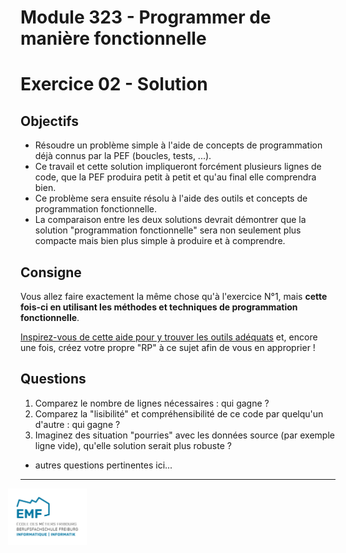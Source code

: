 <h1>Module 323 - Programmer de manière fonctionnelle</h1>

# Exercice 02 - Solution

## Objectifs

- Résoudre un problème simple à l'aide de concepts de programmation déjà connus par la PEF (boucles, tests, ...).
- Ce travail et cette solution impliqueront forcément plusieurs lignes de code, que la PEF produira petit à petit et qu'au final elle comprendra bien.
- Ce problème sera ensuite résolu à l'aide des outils et concepts de programmation fonctionnelle.
- La comparaison entre les deux solutions devrait démontrer que la solution "programmation fonctionnelle" sera non seulement plus compacte mais bien plus simple à produire et à comprendre.

## Consigne

Vous allez faire exactement la même chose qu'à l'exercice N°1, mais **cette fois-ci en utilisant les méthodes et techniques de programmation fonctionnelle**.

[Inspirez-vous de cette aide pour y trouver les outils adéquats](Javascript-Cheat-Sheet/Javascript-Cheat-Sheet.md) et, encore une fois, créez votre propre "RP" à ce sujet afin de vous en approprier !

## Questions

1. Comparez le nombre de lignes nécessaires : qui gagne ?
2. Comparez la "lisibilité" et compréhensibilité de ce code par quelqu'un d'autre : qui gagne ?
3. Imaginez des situation "pourries" avec les données source (par exemple ligne vide), qu'elle solution serait plus robuste ?

- autres questions pertinentes ici...

---

<img src="res/EMF_logo_RVB_Info_long.png" width="25%" style="margin-left:-20px;">
